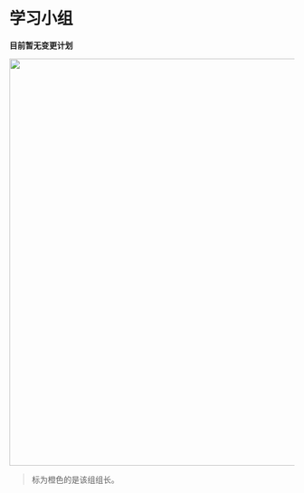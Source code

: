 # 学习小组
**目前暂无变更计划**

<img src="https://s3.ax1x.com/2021/02/20/y4WQG6.png" width="720" />

> 标为橙色的是该组组长。